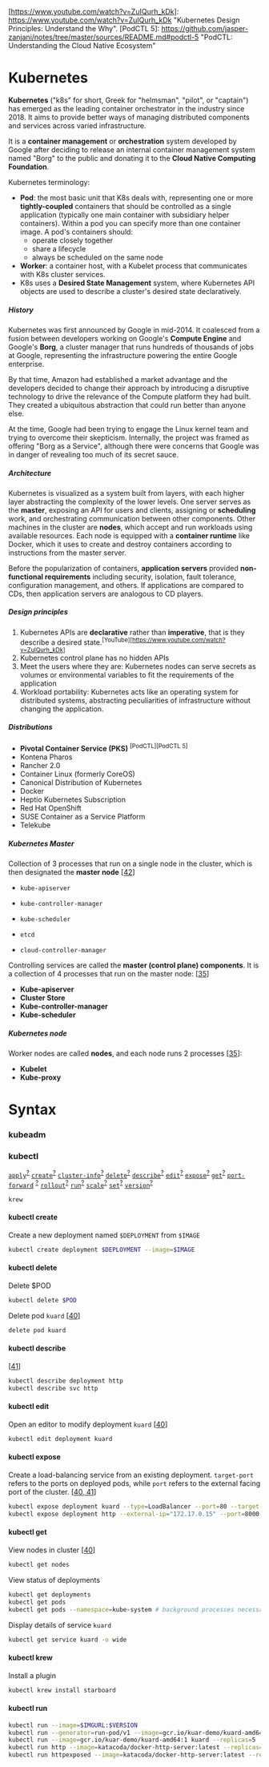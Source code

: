 [https://www.youtube.com/watch?v=ZuIQurh_kDk]: https://www.youtube.com/watch?v=ZuIQurh_kDk "Kubernetes Design Principles: Understand the Why".
[PodCTL 5]: https://github.com/jasper-zanjani/notes/tree/master/sources/README.md#podctl-5 "PodCTL: Understanding the Cloud Native Ecosystem"


# Kubernetes
**Kubernetes** ("k8s" for short, Greek for "helmsman", "pilot", or "captain") has emerged as the leading container orchestrator in the industry since 2018. 
It aims to provide better ways of managing distributed components and services across varied infrastructure.

It is a **container management** or **orchestration** system developed by Google after deciding to release an internal container management system named "Borg" to the public and donating it to the **Cloud Native Computing Foundation**.

Kubernetes terminology:
- **Pod**: the most basic unit that K8s deals with, representing one or more **tightly-coupled** containers that should be controlled as a single application (typically one main container with subsidiary helper containers). Within a pod you can specify more than one container image.
A pod's containers should:
  - operate closely together
  - share a lifecycle
  - always be scheduled on the same node
- **Worker**: a container host, with a Kubelet process that communicates with K8s cluster services.
- K8s uses a **Desired State Management** system, where Kubernetes API objects are used to describe a cluster's desired state declaratively.

##### History
Kubernetes was first announced by Google in mid-2014.
It coalesced from a fusion between developers working on Google's **Compute Engine** and Google's **Borg**, a cluster manager that runs hundreds of thousands of jobs at Google, representing the infrastructure powering the entire Google enterprise.

By that time, Amazon had established a market advantage and the developers decided to change their approach by introducing a disruptive technology to drive the relevance of the Compute platform they had built.
They created a ubiquitous abstraction that could run better than anyone else.

At the time, Google had been trying to engage the Linux kernel team and trying to overcome their skepticism.
Internally, the project was framed as offering "Borg as a Service", although there were concerns that Google was in danger of revealing too much of its secret sauce.

##### Architecture
Kubernetes is visualized as a system built from layers, with each higher layer abstracting the complexity of the lower levels. 
One server serves as the **master**, exposing an API for users and clients, assigning or **scheduling** work, and orchestrating communication between other components. 
Other machines in the cluster are **nodes**, which accept and run workloads using available resources. Each node is equipped with a **container runtime** like Docker, which it uses to create and destroy containers according to instructions from the master server.

Before the popularization of containers, **application servers** provided **non-functional requirements** including security, isolation, fault tolerance, configuration management, and others.
If applications are compared to CDs, then application servers are analogous to CD players.

##### Design principles

1. Kubernetes APIs are **declarative** rather than **imperative**, that is they describe a desired state.<sup>[YouTube][https://www.youtube.com/watch?v=ZuIQurh_kDk]</sup>
2. Kubernetes control plane has no hidden APIs
3. Meet the users where they are: Kubernetes nodes can serve secrets as volumes or environmental variables to fit the requirements of the application
4. Workload portability: Kubernetes acts like an operating system for distributed systems, abstracting peculiarities of infrastructure without changing the application.

##### Distributions
- **Pivotal Container Service (PKS)** <sup>[PodCTL][PodCTL 5]</sup>
- Kontena Pharos
- Rancher 2.0
- Container Linux (formerly CoreOS)
- Canonical Distribution of Kubernetes
- Docker
- Heptio Kubernetes Subscription
- Red Hat OpenShift
- SUSE Container as a Service Platform
- Telekube

##### Kubernetes Master
Collection of 3 processes that run on a single node in the cluster, which is then designated the **master node** [[42](sources.md)]
- `kube-apiserver`
- `kube-controller-manager`
- `kube-scheduler`

- `etcd`
- `cloud-controller-manager`

Controlling services are called the **master (control plane) components**. It is a collection of 4 processes that run on the master node: [[35](sources.md)]
- **Kube-apiserver**
- **Cluster Store**
- **Kube-controller-manager**
- **Kube-scheduler** 

##### Kubernetes node
Worker nodes are called **nodes**, and each node runs 2 processes [[35](sources.md)]:
- **Kubelet**
- **Kube-proxy**

# Syntax
### kubeadm
### kubectl
[kubectl-apply]: #kubectl-apply '```&#10;$ kubectl apply&#10;```&#10;Apply a configuration to a resource'
[kubectl-apply]: #kubectl-apply '```&#10;$ kubectl apply&#10;```&#10;Apply a configuration to a resource'
[kubectl-create]: #kubectl-create '```&#10;$ kubectl create&#10;```&#10;Create a resource'
[kubectl-cluster-info]: #kubectl-cluster-info '```&#10;$ kubectl cluster-info&#10;```&#10;Display addresses of the master and services'
[kubectl-delete]: #kubectl-delete '```&#10;$ kubectl delete&#10;```&#10;Delete resources'
[kubectl-describe]: #kubectl-describe '```&#10;$ kubectl describe&#10;```&#10;Show details of a specific resource or group of resources'
[kubectl-edit]: #kubectl-edit '```&#10;$ kubectl edit&#10;```&#10;Edit a resource'
[kubectl-expose]: #kubectl-expose '```&#10;$ kubectl expose&#10;```&#10;Expose a resources as a new Kubernetes service'
[kubectl-get]: #kubectl-get '```&#10;$ kubectl get&#10;```&#10;Display one or more resources'
[kubectl-port-forward]: #kubectl-port-forward '```&#10;$ kubectl port-forward&#10;```&#10;Forward one or more local ports to a pod'
[kubectl-rollout]: #kubectl-rollout '```&#10;$ kubectl rollout&#10;```&#10;Manage the rollout of a resource.'
[kubectl-run]: #kubectl-run '```&#10;$ kubectl run&#10;```&#10;Create and run a particular image in a pod.'
[kubectl-scale]: #kubectl-scale '```&#10;$ kubectl scale&#10;```&#10;Set a new size for a Deployment, ReplicaSet, Replication Controller, or StatefulSet'
[kubectl-set]: #kubectl-set '```&#10;$ kubectl set&#10;```&#10;Configure application resources'
[kubectl-version]: #kubectl-version '```&#10;$ kubectl version&#10;```&#10;Print the client and server version information for the current context'

[k8s:kubectl-apply]: https://kubernetes.io/docs/reference/generated/kubectl/kubectl-commands#apply "kubectl apply"
[k8s:kubectl-create]: https://kubernetes.io/docs/reference/generated/kubectl/kubectl-commands#create "kubectl create"
[k8s:kubectl-cluster-info]: https://kubernetes.io/docs/reference/generated/kubectl/kubectl-commands#cluster-info "kubectl cluster-info"
[k8s:kubectl-delete]: https://kubernetes.io/docs/reference/generated/kubectl/kubectl-commands#delete "kubectl delete"
[k8s:kubectl-describe]: https://kubernetes.io/docs/reference/generated/kubectl/kubectl-commands#describe "kubectl describe"
[k8s:kubectl-edit]: https://kubernetes.io/docs/reference/generated/kubectl/kubectl-commands#edit "kubectl edit"
[k8s:kubectl-expose]: https://kubernetes.io/docs/reference/generated/kubectl/kubectl-commands#expose "kubectl expose"
[k8s:kubectl-get]: https://kubernetes.io/docs/reference/generated/kubectl/kubectl-commands#get "kubectl get"
[k8s:kubectl-port-forward]: https://kubernetes.io/docs/reference/generated/kubectl/kubectl-commands#port-forward "kubectl port-forward"
[k8s:kubectl-rollout]: https://kubernetes.io/docs/reference/generated/kubectl/kubectl-commands#rollout "kubectl rollout"
[k8s:kubectl-run]: https://kubernetes.io/docs/reference/generated/kubectl/kubectl-commands#run "kubectl run"
[k8s:kubectl-scale]: https://kubernetes.io/docs/reference/generated/kubectl/kubectl-commands#scale "kubectl scale"
[k8s:kubectl-set]: https://kubernetes.io/docs/reference/generated/kubectl/kubectl-commands#set "kubectl set"
[k8s:kubectl-version]: https://kubernetes.io/docs/reference/generated/kubectl/kubectl-commands#version "kubectl version"

[`apply`][kubectl-apply]<sup>[?][k8s:kubectl-apply]</sup>
[`create`][kubectl-create]<sup>[?][k8s:kubectl-create]</sup>
[`cluster-info`][kubectl-cluster-info]<sup>[?][k8s:kubectl-cluster-info]</sup>
[`delete`][kubectl-delete]<sup>[?][k8s:kubectl-delete]</sup>
[`describe`][kubectl-describe]<sup>[?][k8s:kubectl-describe]</sup>
[`edit`][kubectl-edit]<sup>[?][k8s:kubectl-edit]</sup>
[`expose`][kubectl-expose]<sup>[?][k8s:kubectl-expose]</sup>
[`get`][kubectl-get]<sup>[?][k8s:kubectl-get]</sup>
[`port-forward`][kubectl-port-forward] <sup>[?][k8s:kubectl-port-forward]</sup>
[`rollout`][kubectl-rollout]<sup>[?][k8s:kubectl-rollout]</sup>
[`run`][kubectl-run]<sup>[?][k8s:kubectl-run]</sup>
[`scale`][kubectl-scale]<sup>[?][k8s:kubectl-scale]</sup>
[`set`][kubectl-set]<sup>[?][k8s:kubectl-set]</sup>
[`version`][kubectl-version]<sup>[?][k8s:kubectl-version]</sup>

`krew`

#### kubectl create
Create a new deployment named `$DEPLOYMENT` from `$IMAGE`
```sh
kubectl create deployment $DEPLOYMENT --image=$IMAGE
```
#### kubectl delete
Delete $POD
```sh
kubectl delete $POD
```
Delete pod `kuard` [[40](sources.md)]
```sh
delete pod kuard
```
#### kubectl describe
[[41](sources.md)]
```sh
kubectl describe deployment http
kubectl describe svc http
```
#### kubectl edit
Open an editor to modify deployment `kuard` [[40](sources.md)]
```sh
kubectl edit deployment kuard
```
#### kubectl expose
Create a load-balancing service from an existing deployment. `target-port` refers to the ports on deployed pods, while `port` refers to the external facing port of the cluster.  [[40, 41](sources.md)]
```sh
kubectl expose deployment kuard --type=LoadBalancer --port=80 --target-port=8080
kubectl expose deployment http --external-ip="172.17.0.15" --port=8000 --target-port=80
```
#### kubectl get
View nodes in cluster [[40](sources.md)]
```sh
kubectl get nodes
```
View status of deployments
```sh
kubectl get deployments
kubectl get pods
kubectl get pods --namespace=kube-system # background processes necessary for Kubernetes itself
```
Display details of service `kuard`
```sh
kubectl get service kuard -o wide
```
#### kubectl krew
Install a plugin
```sh
kubectl krew install starboard
```
#### kubectl run
```sh
kubectl run --image=$IMGURL:$VERSION
kubectl run --generator=run-pod/v1 --image=gcr.io/kuar-demo/kuard-amd64:1 kuard
kubectl run --image=gcr.io/kuar-demo/kuard-amd64:1 kuard --replicas=5 
kubectl run http --image=katacoda/docker-http-server:latest --replicas=1
kubectl run httpexposed --image=katacoda/docker-http-server:latest --replicas=1 --port=80 --hostport=8001
```